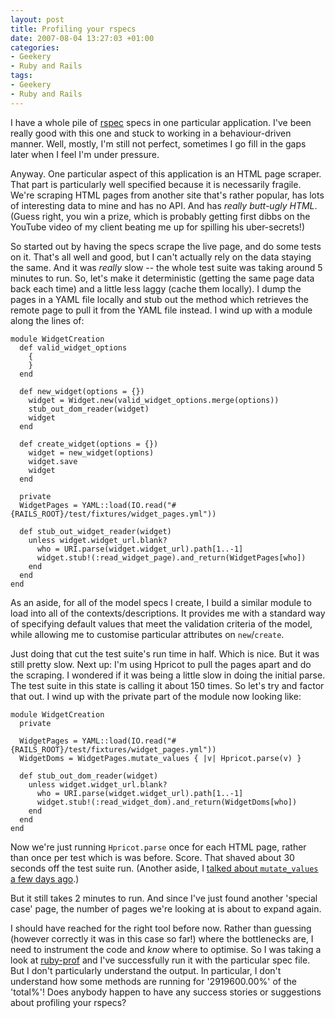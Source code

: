 ```yaml
---
layout: post
title: Profiling your rspecs
date: 2007-08-04 13:27:03 +01:00
categories:
- Geekery
- Ruby and Rails
tags:
- Geekery
- Ruby and Rails
---
```

I have a whole pile of [rspec](http://rspec.rubyforge.org/) specs in one particular application.  I've been really good with this one and stuck to working in a behaviour-driven manner.  Well, mostly, I'm still not perfect, sometimes I go fill in the gaps later when I feel I'm under pressure.

Anyway.  One particular aspect of this application is an HTML page scraper.  That part is particularly well specified because it is necessarily fragile.  We're scraping HTML pages from another site that's rather popular, has lots of interesting data to mine and has no API.  And has *really butt-ugly HTML*.  (Guess right, you win a prize, which is probably getting first dibbs on the YouTube video of my client beating me up for spilling his uber-secrets!)

So started out by having the specs scrape the live page, and do some tests on it.  That's all well and good, but I can't actually rely on the data staying the same.  And it was *really* slow -- the whole test suite was taking around 5 minutes to run.  So, let's make it deterministic (getting the same page data back each time) and a little less laggy (cache them locally).  I dump the pages in a YAML file locally and stub out the method which retrieves the remote page to pull it from the YAML file instead.  I wind up with a module along the lines of:

    module WidgetCreation
      def valid_widget_options
        {
        }
      end

      def new_widget(options = {})
        widget = Widget.new(valid_widget_options.merge(options))
        stub_out_dom_reader(widget)
        widget
      end

      def create_widget(options = {})
        widget = new_widget(options)
        widget.save
        widget
      end

      private
      WidgetPages = YAML::load(IO.read("#{RAILS_ROOT}/test/fixtures/widget_pages.yml"))

      def stub_out_widget_reader(widget)
        unless widget.widget_url.blank?
          who = URI.parse(widget.widget_url).path[1..-1]
          widget.stub!(:read_widget_page).and_return(WidgetPages[who])
        end
      end
    end

As an aside, for all of the model specs I create, I build a similar module to load into all of the contexts/descriptions.  It provides me with a standard way of specifying default values that meet the validation criteria of the model, while allowing me to customise particular attributes on `new`/`create`.

Just doing that cut the test suite's run time in half.  Which is nice.  But it was still pretty slow.  Next up: I'm using Hpricot to pull the pages apart and do the scraping.  I wondered if it was being a little slow in doing the initial parse.  The test suite in this state is calling it about 150 times.  So let's try and factor that out.  I wind up with the private part of the module now looking like:

    module WidgetCreation
      private

      WidgetPages = YAML::load(IO.read("#{RAILS_ROOT}/test/fixtures/widget_pages.yml"))
      WidgetDoms = WidgetPages.mutate_values { |v| Hpricot.parse(v) }

      def stub_out_dom_reader(widget)
        unless widget.widget_url.blank?
          who = URI.parse(widget.widget_url).path[1..-1]
          widget.stub!(:read_widget_dom).and_return(WidgetDoms[who])
        end
      end
    end

Now we're just running `Hpricot.parse` once for each HTML page, rather than once per test which is was before.  Score.  That shaved about 30 seconds off the test suite run.  (Another aside, I [talked about `mutate_values` a few days ago](http://woss.name/2007/07/22/mutating-all-the-values-of-a-hash/).)

But it still takes 2 minutes to run.  And since I've just found another 'special case' page, the number of pages we're looking at is about to expand again.

I should have reached for the right tool before now.  Rather than guessing (however correctly it was in this case so far!) where the bottlenecks are, I need to instrument the code and *know* where to optimise.  So I was taking a look at [ruby-prof](http://rubyforge.org/projects/ruby-prof) and I've successfully run it with the particular spec file.  But I don't particularly understand the output.  In particular, I don't understand how some methods are running for '2919600.00%' of the 'total%'!  Does anybody happen to have any success stories or suggestions about profiling your rspecs?
